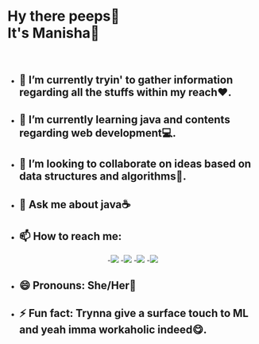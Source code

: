 <p align='center'><b><h1> Hy there peeps👋<br> It's Manisha🍕</h1></b></p><br>
    
    
  
- <b><h2>🔭 I’m currently tryin' to gather information regarding all the stuffs within my reach❤.</h2></b>
- <b><h2>🌱 I’m currently learning java and contents regarding web development💻.</h2></b>
- <b><h2>👯 I’m looking to collaborate on ideas based on data structures and algorithms📖.</h2></b>
- <b><h2>💬 Ask me about java☕</h2></b> 
- <b> <h2>📫 How to reach me: </h2></b>
<p align='center'>
-<a href = "https://www.linkedin.com/in/manisha-parichha-b528131bb/"><img src="https://img.icons8.com/cute-clipart/45/000000/linkedin.png"/></a>
-<a href = "https://twitter.com/Pmanny31"><img src="https://img.icons8.com/cotton/45/000000/twitter.png"/></a>
-<a href = "https://www.instagram.com/manisha_parichha/"><img src="https://img.icons8.com/color/45/000000/instagram-new.png"/></a>
-<a href = "https://www.facebook.com/angel.myra.908"><img src="https://img.icons8.com/fluent/48/000000/facebook-new.png"/></a></p>
    
- <b><h2>😄 Pronouns: She/Her🎀</h2></b>
- <b><h2> ⚡ Fun fact: Trynna give a surface touch to ML and yeah imma workaholic indeed😋.</h2></b>




